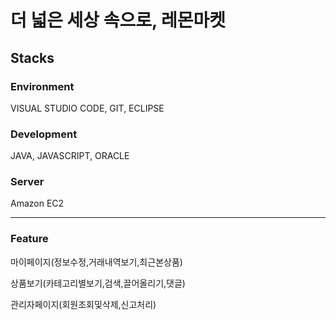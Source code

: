 
# 더 넓은 세상 속으로, 레몬마켓

<h2>Stacks</h2>

<h3>Environment</h3>
<p>VISUAL STUDIO CODE, GIT, ECLIPSE</p>
<h3>Development</h3>
<p>JAVA, JAVASCRIPT, ORACLE</p>
<h3>Server</h3>
<p>Amazon EC2</p>
<hr>
<h3>Feature</h3>
<p>마이페이지(정보수정,거래내역보기,최근본상품)</p>
<p>상품보기(카테고리별보기,검색,끌어올리기,댓글)</p>
<p>관리자페이지(회원조회및삭제,신고처리)</p>
